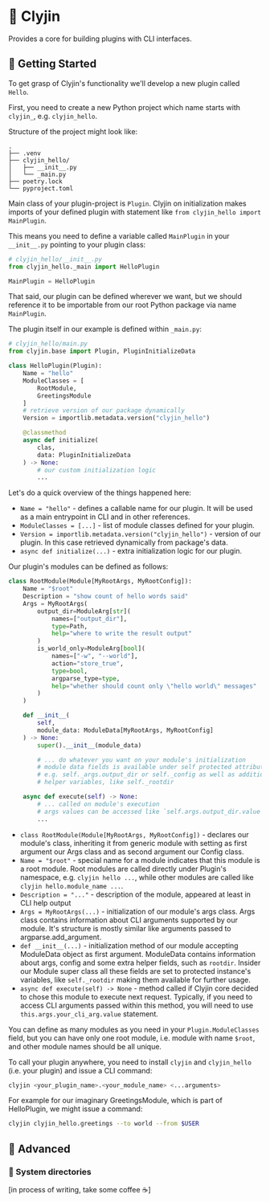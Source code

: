 # 🧰 Clyjin

Provides a core for building plugins with CLI interfaces.

## 📓 Getting Started

To get grasp of Clyjin's functionality we'll develop a new plugin called
`Hello`.

First, you need to create a new Python project which name starts with
`clyjin_`, e.g. `clyjin_hello`.

Structure of the project might look like:
```
.
├── .venv
├── clyjin_hello/
│   ├── __init__.py
│   └── _main.py
├── poetry.lock
└── pyproject.toml
```

Main class of your plugin-project is `Plugin`. Clyjin on initialization makes
imports of your defined plugin with statement like
`from clyjin_hello import MainPlugin`.

This means you need to define a variable called `MainPlugin` in your
`__init__.py` pointing to your plugin class:
```python
# clyjin_hello/__init__.py
from clyjin_hello._main import HelloPlugin

MainPlugin = HelloPlugin
```

That said, our plugin can be defined wherever we want, but we should reference
it to be importable from our root Python package via name `MainPlugin`.

The plugin itself in our example is defined within `_main.py`:
```python
# clyjin_hello/main.py
from clyjin.base import Plugin, PluginInitializeData

class HelloPlugin(Plugin):
    Name = "hello"
    ModuleClasses = [
        RootModule,
        GreetingsModule
    ]
    # retrieve version of our package dynamically
    Version = importlib.metadata.version("clyjin_hello")

    @classmethod
    async def initialize(
        clas,
        data: PluginInitializeData
    ) -> None:
        # our custom initialization logic
        ...
```

Let's do a quick overview of the things happened here:
- `Name = "hello"` - defines a callable name for our plugin. It will be used
    as a main entrypoint in CLI and in other references.
- `ModuleClasses = [...]` - list of module classes defined for your plugin.
- `Version = importlib.metadata.version("clyjin_hello")` - version of our
    plugin. In this case retrieved dynamically from package's data.
- `async def initialize(...)` - extra initialization logic for our plugin.

Our plugin's modules can be defined as follows:
```python
class RootModule(Module[MyRootArgs, MyRootConfig]):
    Name = "$root"
    Description = "show count of hello words said"
    Args = MyRootArgs(
        output_dir=ModuleArg[str](
            names=["output_dir"],
            type=Path,
            help="where to write the result output"
        )
        is_world_only=ModuleArg[bool](
            names=["-w", "--world"],
            action="store_true",
            type=bool,
            argparse_type=type,
            help="whether should count only \"hello world\" messages"
        )
    )

    def __init__(
        self,
        module_data: ModuleData[MyRootArgs, MyRootConfig]
    ) -> None:
        super().__init__(module_data)

        # ... do whatever you want on your module's initialization
        # module data fields is available under self protected attributes,
        # e.g. self._args.output_dir or self._config as well as additional
        # helper variables, like self._rootdir

    async def execute(self) -> None:
        # ... called on module's execution
        # args values can be accessed like `self.args.output_dir.value`
        ...
```

- `class RootModule(Module[MyRootArgs, MyRootConfig])` - declares our module's
    class, inheriting it from generic module with setting as first argument
    our Args class and as second argument our Config class.
- `Name = "$root"` - special name for a module indicates that this module is a
    root module. Root modules are called directly under Plugin's namespace,
    e.g. `clyjin hello ...`, while other modules are called like
    `clyjin hello.module_name ...`.
- `Description = "..."` - description of the module, appeared at least in CLI
    help output
- `Args = MyRootArgs(...)` - initialization of our module's args class.
    Args class contains information about CLI arguments supported by our
    module. It's structure is mostly similar like arguments passed to
    argparse.add_argument.
- `def __init__(...)` - initialization method of our module accepting
    ModuleData object as first argument. ModuleData contains information about
    args, config and some extra helper fields, such as `rootdir`. Insider our
    Module super class all these fields are set to protected instance's
    variables, like `self._rootdir` making them available for further usage.
- `async def execute(self) -> None` - method called if Clyjin core decided to
    chose this module to execute next request. Typically, if you need to
    access CLI arguments passed within this method, you will need to use
    `this.args.your_cli_arg.value` statement.

You can define as many modules as you need in your `Plugin.ModuleClasses`
field, but you can have only one root module, i.e. module with name `$root`,
and other module names should be all unique.

To call your plugin anywhere, you need to install `clyjin` and `clyjin_hello`
(i.e. your plugin) and issue a CLI command:
```sh
clyjin <your_plugin_name>.<your_module_name> <...arguments>
```

For example for our imaginary GreetingsModule, which is part of HelloPlugin,
we might issue a command:
```sh
clyjin clyjin_hello.greetings --to world --from $USER
```

## 💪 Advanced

### 📁 System directories

[in process of writing, take some coffee ☕]
